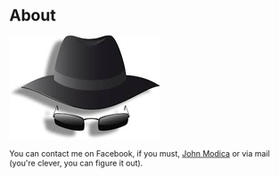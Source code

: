 # About

![CybernetiX S3C](assets/images/avatar.png)

You can contact me on Facebook, if you must, [John Modica](https://facebook.com/Cyber.S3C.Professional) or via mail (you're clever, you can figure it out).



